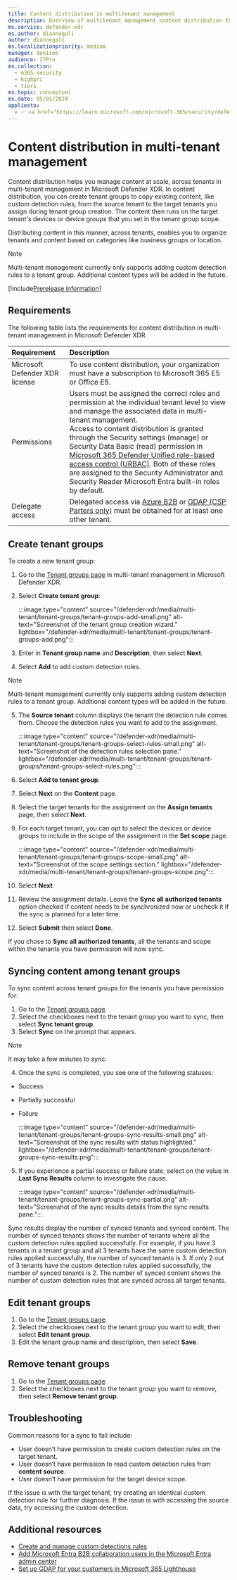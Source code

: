 ```yaml
---
title: Content distribution in multitenant management
description: Overview of multitenant management content distribution through tenant groups in Microsoft Defender XDR.
ms.service: defender-xdr
ms.author: diannegali
author: diannegali
ms.localizationpriority: medium
manager: deniseb
audience: ITPro
ms.collection: 
  - m365-security
  - highpri
  - tier1
ms.topic: conceptual
ms.date: 05/01/2024
appliesto: 
  - ✅ <a href="https://learn.microsoft.com/microsoft-365/security/defender/microsoft-365-defender" target="_blank">Microsoft Defender XDR</a>
---
```


# Content distribution in multi-tenant management

Content distribution helps you manage content at scale, across tenants in multi-tenant management in Microsoft Defender XDR. In content distribution, you can create tenant groups to copy existing content, like custom detection rules, from the source tenant to the target tenants you assign during tenant group creation. The content then runs on the target tenant's devices or device groups that you set in the tenant group scope.

Distributing content in this manner, across tenants, enables you to organize tenants and content based on categories like business groups or location.

> [!NOTE]
> Multi-tenant management currently only supports adding custom detection rules to a tenant group. Additional content types will be added in the future.

[!include[Prerelease information](../../includes/prerelease.md)]

## Requirements

The following table lists the requirements for content distribution in multi-tenant management in Microsoft Defender XDR.

| Requirement | Description |
|:---|:---|
|Microsoft Defender XDR license |To use content distribution, your organization must have a subscription to Microsoft 365 E5 or Office E5.|
|Permissions |Users must be assigned the correct roles and permission at the individual tenant level to view and manage the associated data in multi-tenant management. <br/> Access to content distribution is granted through the Security settings (manage) or Security Data Basic (read) permission in [Microsoft 365 Defender Unified role-based access control (URBAC)](manage-rbac.md). Both of these roles are assigned to the Security Administrator and Security Reader Microsoft Entra built-in roles by default.|
|Delegate access |Delegated access via [Azure B2B](/entra/external-id/add-users-administrator) or [GDAP (CSP Parters only)](../../lighthouse/m365-lighthouse-setup-gdap.md) must be obtained for at least one other tenant.|

## Create tenant groups

To create a new tenant group:

1. Go to the [Tenant groups page](https://mto.security.microsoft.com/tenantgroups) in multi-tenant management in Microsoft Defender XDR.
2. Select **Create tenant group**:

    :::image type="content" source="/defender-xdr/media/multi-tenant/tenant-groups/tenant-groups-add-small.png" alt-text="Screenshot of the tenant group creation wizard." lightbox="/defender-xdr/media/multi-tenant/tenant-groups/tenant-groups-add.png":::

3. Enter in **Tenant group name** and **Description**, then select **Next**.
4. Select **Add** to add custom detection rules.

> [!NOTE]
> Multi-tenant management currently only supports adding custom detection rules to a tenant group. Additional content types will be added in the future.

5. The **Source tenant** column displays the tenant the detection rule comes from. Choose the detection rules you want to add to the assignment.

    :::image type="content" source="/defender-xdr/media/multi-tenant/tenant-groups/tenant-groups-select-rules-small.png" alt-text="Screenshot of the detection rules selection pane." lightbox="/defender-xdr/media/multi-tenant/tenant-groups/tenant-groups/tenant-groups-select-rules.png":::

6. Select **Add to tenant group**.
7. Select **Next** on the **Content** page.
8. Select the target tenants for the assignment on the **Assign tenants** page, then select **Next**.
9. For each target tenant, you can opt to select the devices or device groups to include in the scope of the assignment in the **Set scope** page.

    :::image type="content" source="/defender-xdr/media/multi-tenant/tenant-groups/tenant-groups-scope-small.png" alt-text="Screenshot of the scope settings section." lightbox="/defender-xdr/media/multi-tenant/tenant-groups/tenant-groups-scope.png":::

10. Select **Next**.
11. Review the assignment details. Leave the **Sync all authorized tenants** option checked if content needs to be synchronized now or uncheck it if the sync is planned for a later time.
12. Select **Submit** then select **Done**.

If you chose to **Sync all authorized tenants**, all the tenants and scope within the tenants you have permission will now sync.

## Syncing content among tenant groups

To sync content across tenant groups for the tenants you have permission for:

1. Go to the [Tenant groups page](https://mto.security.microsoft.com/tenantgroups).
2. Select the checkboxes next to the tenant group you want to sync, then select **Sync tenant group**.
3. Select **Sync** on the prompt that appears.

> [!NOTE]
> It may take a few minutes to sync.

4. Once the sync is completed, you see one of the following statuses:

- Success
- Partially successful
- Failure

    :::image type="content" source="/defender-xdr/media/multi-tenant/tenant-groups/tenant-groups-sync-results-small.png" alt-text="Screenshot of the sync results with status highlighted." lightbox="/defender-xdr/media/multi-tenant/tenant-groups/tenant-groups-sync-results.png":::

5. If you experience a partial success or failure state, select on the value  in **Last Sync Results** column to investigate the cause.  

    :::image type="content" source="/defender-xdr/media/multi-tenant/tenant-groups/tenant-groups-sync-partial.png" alt-text="Screenshot of the sync results details from the sync results pane.":::

Sync results display the number of synced tenants and synced content. The number of synced tenants shows the number of tenants where all the custom detection rules applied successfully. For example, if you have 3 tenants in a tenant group and all 3 tenants have the same custom detection rules applied successfully, the number of synced tenants is 3. If only 2 out of 3 tenants have the custom detection rules applied successfully, the number of synced tenants is 2. The number of synced content shows the number of custom detection rules that are synced across all target tenants.

## Edit tenant groups

1. Go to the [Tenant groups page](https://mto.security.microsoft.com/tenantgroups).
2. Select the checkboxes next to the tenant group you want to edit, then select **Edit tenant group**.
3. Edit the tenant group name and description, then select **Save**.

## Remove tenant groups

1. Go to the [Tenant groups page](https://mto.security.microsoft.com/tenantgroups).
2. Select the checkboxes next to the tenant group you want to remove, then select **Remove tenant group**.

## Troubleshooting

Common reasons for a sync to fail include:

- User doesn’t have permission to create custom detection rules on the target tenant.
- User doesn’t have permission to read custom detection rules from **content source**.
- User doesn’t have permission for the target device scope.

If the issue is with the target tenant, try creating an identical custom detection rule for further diagnosis. If the issue is with accessing the source data, try accessing the custom detection.

## Additional resources

- [Create and manage custom detections rules](../defender/custom-detection-rules.md)
- [Add Microsoft Entra B2B collaboration users in the Microsoft Entra admin center](/entra/external-id/add-users-administrator)
- [Set up GDAP for your customers in Microsoft 365 Lighthouse](../../lighthouse/m365-lighthouse-setup-gdap.md)
